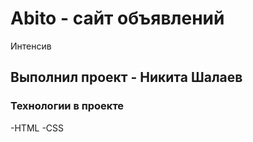 # Abito - сайт объявлений
Интенсив

## Выполнил проект - Никита Шалаев

### Технологии в проекте
  -HTML
  -CSS
